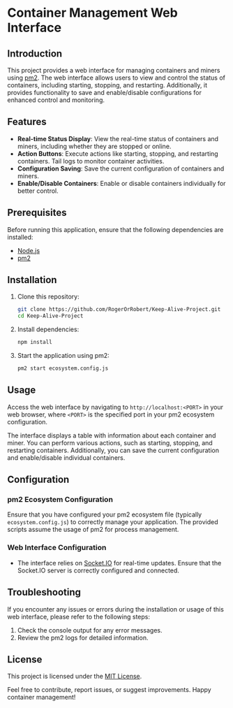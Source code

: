 
# Container Management Web Interface

## Introduction

This project provides a web interface for managing containers and miners using [pm2](https://pm2.keymetrics.io/). The web interface allows users to view and control the status of containers, including starting, stopping, and restarting. Additionally, it provides functionality to save and enable/disable configurations for enhanced control and monitoring.

## Features

- **Real-time Status Display**: View the real-time status of containers and miners, including whether they are stopped or online.
- **Action Buttons**: Execute actions like starting, stopping, and restarting containers. Tail logs to monitor container activities.
- **Configuration Saving**: Save the current configuration of containers and miners.
- **Enable/Disable Containers**: Enable or disable containers individually for better control.

## Prerequisites

Before running this application, ensure that the following dependencies are installed:

- [Node.js](https://nodejs.org/)
- [pm2](https://pm2.keymetrics.io/)

## Installation

1. Clone this repository:

    ```bash
    git clone https://github.com/RogerOrRobert/Keep-Alive-Project.git
    cd Keep-Alive-Project
    ```

2. Install dependencies:

    ```bash
    npm install
    ```

3. Start the application using pm2:

    ```bash
    pm2 start ecosystem.config.js
    ```

## Usage

Access the web interface by navigating to `http://localhost:<PORT>` in your web browser, where `<PORT>` is the specified port in your pm2 ecosystem configuration.

The interface displays a table with information about each container and miner. You can perform various actions, such as starting, stopping, and restarting containers. Additionally, you can save the current configuration and enable/disable individual containers.

## Configuration

### pm2 Ecosystem Configuration

Ensure that you have configured your pm2 ecosystem file (typically `ecosystem.config.js`) to correctly manage your application. The provided scripts assume the usage of pm2 for process management.

### Web Interface Configuration

- The interface relies on [Socket.IO](https://socket.io/) for real-time updates. Ensure that the Socket.IO server is correctly configured and connected.

## Troubleshooting

If you encounter any issues or errors during the installation or usage of this web interface, please refer to the following steps:

1. Check the console output for any error messages.
2. Review the pm2 logs for detailed information.

## License

This project is licensed under the [MIT License](LICENSE).

Feel free to contribute, report issues, or suggest improvements. Happy container management!

